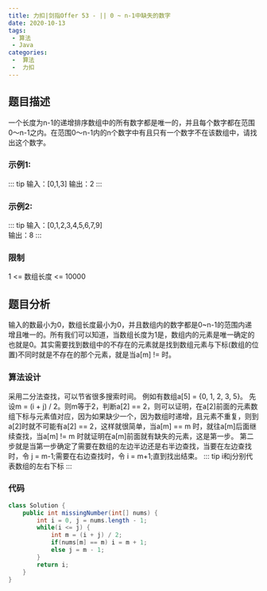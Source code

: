 ```yaml
---
title: 力扣|剑指Offer 53 - || 0 ~ n-1中缺失的数字
date: 2020-10-13
tags:
 - 算法
 - Java
categories:
 -  算法
 -  力扣
---
```



## 题目描述

一个长度为n-1的递增排序数组中的所有数字都是唯一的，并且每个数字都在范围0～n-1之内。在范围0～n-1内的n个数字中有且只有一个数字不在该数组中，请找出这个数字。

### 示例1:
::: tip
输入：[0,1,3] 
输出：2 
:::

### 示例2:
::: tip
输入：[0,1,2,3,4,5,6,7,9]  
输出：8
:::

### 限制
1 <= 数组长度 <= 10000

## 题目分析
输入的数最小为0，数组长度最小为0，并且数组内的数字都是0~n-1的范围内递增且唯一的。所有我们可以知道，当数组长度为1是，数组内的元素是唯一确定的也就是0。其实需要找到数组中的不存在的元素就是找到数组元素与下标(数组的位置)不同时就是不存在的那个元素，就是当a[m] != 时。

### 算法设计
采用二分法查找，可以节省很多搜索时间。
例如有数组a[5] = {0, 1, 2, 3, 5}。 先设m = (i + j) / 2。则m等于2，判断a[2] == 2，则可以证明，在a[2]前面的元素数组下标与元素值对应，因为如果缺少一个，因为数组时递增，且元素不重复，则到a[2]时就不可能有a[2] == 2，这样就很简单，当a[m] == m 时，就往a[m]后面继续查找，当a[m] != m 时就证明在a[m]前面就有缺失的元素，这是第一步。
第二步就是当第一步确定了需要在数组的左边半边还是右半边查找，当要在左边查找时，令 j = m-1;需要在右边查找时，令 i = m+1;直到找出结束。
::: tip
i和j分别代表数组的左右下标
:::


### 代码 
```java
class Solution {
    public int missingNumber(int[] nums) {
        int i = 0, j = nums.length - 1;
        while(i <= j) {
            int m = (i + j) / 2;
            if(nums[m] == m) i = m + 1;
            else j = m - 1;
        }
        return i;
    }
}
```